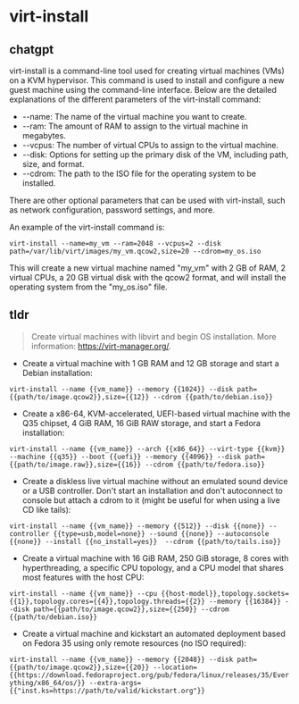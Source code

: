 # virt-install 
## chatgpt 
virt-install is a command-line tool used for creating virtual machines (VMs) on a KVM hypervisor. This command is used to install and configure a new guest machine using the command-line interface. Below are the detailed explanations of the different parameters of the virt-install command:

- --name: The name of the virtual machine you want to create.
- --ram: The amount of RAM to assign to the virtual machine in megabytes.
- --vcpus: The number of virtual CPUs to assign to the virtual machine.
- --disk: Options for setting up the primary disk of the VM, including path, size, and format.
- --cdrom: The path to the ISO file for the operating system to be installed.

There are other optional parameters that can be used with virt-install, such as network configuration, password settings, and more.

An example of the virt-install command is:

```
virt-install --name=my_vm --ram=2048 --vcpus=2 --disk path=/var/lib/virt/images/my_vm.qcow2,size=20 --cdrom=my_os.iso
```

This will create a new virtual machine named "my_vm" with 2 GB of RAM, 2 virtual CPUs, a 20 GB virtual disk with the qcow2 format, and will install the operating system from the "my_os.iso" file. 

## tldr 
 
> Create virtual machines with libvirt and begin OS installation.
> More information: <https://virt-manager.org/>.

- Create a virtual machine with 1 GB RAM and 12 GB storage and start a Debian installation:

`virt-install --name {{vm_name}} --memory {{1024}} --disk path={{path/to/image.qcow2}},size={{12}} --cdrom {{path/to/debian.iso}}`

- Create a x86-64, KVM-accelerated, UEFI-based virtual machine with the Q35 chipset, 4 GiB RAM, 16 GiB RAW storage, and start a Fedora installation:

`virt-install --name {{vm_name}} --arch {{x86_64}} --virt-type {{kvm}} --machine {{q35}} --boot {{uefi}} --memory {{4096}} --disk path={{path/to/image.raw}},size={{16}} --cdrom {{path/to/fedora.iso}}`

- Create a diskless live virtual machine without an emulated sound device or a USB controller. Don't start an installation and don't autoconnect to console but attach a cdrom to it (might be useful for when using a live CD like tails):

`virt-install --name {{vm_name}} --memory {{512}} --disk {{none}} --controller {{type=usb,model=none}} --sound {{none}} --autoconsole {{none}} --install {{no_install=yes}}  --cdrom {{path/to/tails.iso}}`

- Create a virtual machine with 16 GiB RAM, 250 GiB storage, 8 cores with hyperthreading, a specific CPU topology, and a CPU model that shares most features with the host CPU:

`virt-install --name {{vm_name}} --cpu {{host-model}},topology.sockets={{1}},topology.cores={{4}},topology.threads={{2}} --memory {{16384}} --disk path={{path/to/image.qcow2}},size={{250}} --cdrom {{path/to/debian.iso}}`

- Create a virtual machine and kickstart an automated deployment based on Fedora 35 using only remote resources (no ISO required):

`virt-install --name {{vm_name}} --memory {{2048}} --disk path={{path/to/image.qcow2}},size={{20}} --location={{https://download.fedoraproject.org/pub/fedora/linux/releases/35/Everything/x86_64/os/}} --extra-args={{"inst.ks=https://path/to/valid/kickstart.org"}}`
